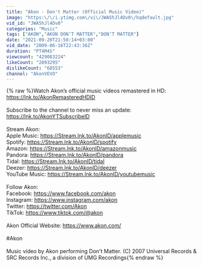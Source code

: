 ```yaml
---
title: "Akon - Don't Matter (Official Music Video)"
image: "https:\/\/i.ytimg.com\/vi\/JWA5hJl4Dv0\/hqdefault.jpg"
vid_id: "JWA5hJl4Dv0"
categories: "Music"
tags: ["AKON","AKON DON’T MATTER","DON’T MATTER"]
date: "2021-09-20T21:50:14+03:00"
vid_date: "2009-06-16T22:43:36Z"
duration: "PT4M4S"
viewcount: "429083224"
likeCount: "2893295"
dislikeCount: "68553"
channel: "AkonVEVO"
---
```

{% raw %}Watch Akon’s official music videos remastered in HD: <a rel="nofollow" target="blank" href="https://lnk.to/AkonRemasteredHDID">https://lnk.to/AkonRemasteredHDID</a>   <br /><br />Subscribe to the channel to never miss an update: <a rel="nofollow" target="blank" href="https://lnk.to/AkonYTSubscribeID">https://lnk.to/AkonYTSubscribeID</a> <br /><br />Stream Akon: <br />Apple Music: <a rel="nofollow" target="blank" href="https://Stream.lnk.to/AkonID/applemusic">https://Stream.lnk.to/AkonID/applemusic</a> <br />Spotify: <a rel="nofollow" target="blank" href="https://Stream.lnk.to/AkonID/spotify">https://Stream.lnk.to/AkonID/spotify</a> <br />Amazon: <a rel="nofollow" target="blank" href="https://Stream.lnk.to/AkonID/amazonmusic">https://Stream.lnk.to/AkonID/amazonmusic</a> <br />Pandora: <a rel="nofollow" target="blank" href="https://Stream.lnk.to/AkonID/pandora">https://Stream.lnk.to/AkonID/pandora</a> <br />Tidal: <a rel="nofollow" target="blank" href="https://Stream.lnk.to/AkonID/tidal">https://Stream.lnk.to/AkonID/tidal</a> <br />Deezer: <a rel="nofollow" target="blank" href="https://Stream.lnk.to/AkonID/deezer">https://Stream.lnk.to/AkonID/deezer</a> <br />YouTube Music: <a rel="nofollow" target="blank" href="https://Stream.lnk.to/AkonID/youtubemusic">https://Stream.lnk.to/AkonID/youtubemusic</a> <br /><br />Follow Akon:<br />Facebook: <a rel="nofollow" target="blank" href="https://www.facebook.com/akon">https://www.facebook.com/akon</a> <br />Instagram: <a rel="nofollow" target="blank" href="https://www.instagram.com/akon">https://www.instagram.com/akon</a> <br />Twitter: <a rel="nofollow" target="blank" href="https://twitter.com/Akon">https://twitter.com/Akon</a> <br />TikTok: <a rel="nofollow" target="blank" href="https://www.tiktok.com/@akon">https://www.tiktok.com/@akon</a> <br /><br />Akon Official Website: <a rel="nofollow" target="blank" href="https://www.akon.com/">https://www.akon.com/</a> <br /><br />#Akon<br /><br />Music video by Akon performing Don't Matter. (C) 2007 Universal Records &amp; SRC Records Inc., a division of UMG  Recordings{% endraw %}
